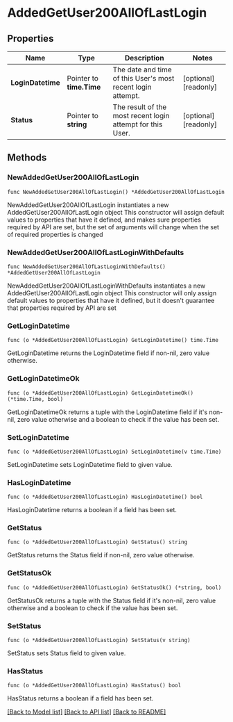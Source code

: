 # AddedGetUser200AllOfLastLogin

## Properties

Name | Type | Description | Notes
------------ | ------------- | ------------- | -------------
**LoginDatetime** | Pointer to **time.Time** | The date and time of this User&#39;s most recent login attempt. | [optional] [readonly] 
**Status** | Pointer to **string** | The result of the most recent login attempt for this User. | [optional] [readonly] 

## Methods

### NewAddedGetUser200AllOfLastLogin

`func NewAddedGetUser200AllOfLastLogin() *AddedGetUser200AllOfLastLogin`

NewAddedGetUser200AllOfLastLogin instantiates a new AddedGetUser200AllOfLastLogin object
This constructor will assign default values to properties that have it defined,
and makes sure properties required by API are set, but the set of arguments
will change when the set of required properties is changed

### NewAddedGetUser200AllOfLastLoginWithDefaults

`func NewAddedGetUser200AllOfLastLoginWithDefaults() *AddedGetUser200AllOfLastLogin`

NewAddedGetUser200AllOfLastLoginWithDefaults instantiates a new AddedGetUser200AllOfLastLogin object
This constructor will only assign default values to properties that have it defined,
but it doesn't guarantee that properties required by API are set

### GetLoginDatetime

`func (o *AddedGetUser200AllOfLastLogin) GetLoginDatetime() time.Time`

GetLoginDatetime returns the LoginDatetime field if non-nil, zero value otherwise.

### GetLoginDatetimeOk

`func (o *AddedGetUser200AllOfLastLogin) GetLoginDatetimeOk() (*time.Time, bool)`

GetLoginDatetimeOk returns a tuple with the LoginDatetime field if it's non-nil, zero value otherwise
and a boolean to check if the value has been set.

### SetLoginDatetime

`func (o *AddedGetUser200AllOfLastLogin) SetLoginDatetime(v time.Time)`

SetLoginDatetime sets LoginDatetime field to given value.

### HasLoginDatetime

`func (o *AddedGetUser200AllOfLastLogin) HasLoginDatetime() bool`

HasLoginDatetime returns a boolean if a field has been set.

### GetStatus

`func (o *AddedGetUser200AllOfLastLogin) GetStatus() string`

GetStatus returns the Status field if non-nil, zero value otherwise.

### GetStatusOk

`func (o *AddedGetUser200AllOfLastLogin) GetStatusOk() (*string, bool)`

GetStatusOk returns a tuple with the Status field if it's non-nil, zero value otherwise
and a boolean to check if the value has been set.

### SetStatus

`func (o *AddedGetUser200AllOfLastLogin) SetStatus(v string)`

SetStatus sets Status field to given value.

### HasStatus

`func (o *AddedGetUser200AllOfLastLogin) HasStatus() bool`

HasStatus returns a boolean if a field has been set.


[[Back to Model list]](../README.md#documentation-for-models) [[Back to API list]](../README.md#documentation-for-api-endpoints) [[Back to README]](../README.md)


